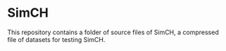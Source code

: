 # SimCH
This repository contains a folder of source files of SimCH, a compressed file of datasets for testing SimCH.
